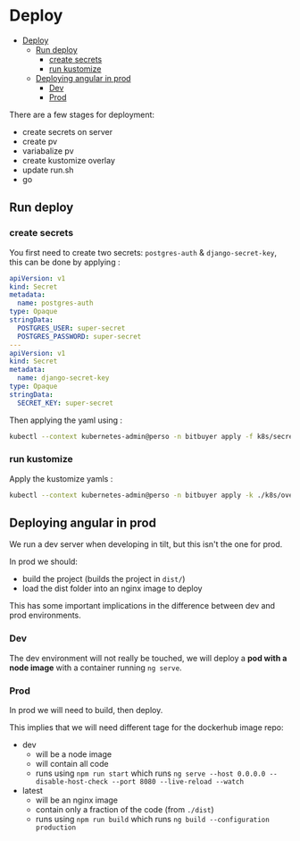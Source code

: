 # Deploy

- [Deploy](#deploy)
  - [Run deploy](#run-deploy)
    - [create secrets](#create-secrets)
    - [run kustomize](#run-kustomize)
  - [Deploying angular in prod](#deploying-angular-in-prod)
    - [Dev](#dev)
    - [Prod](#prod)

There are a few stages for deployment:

- create secrets on server
- create pv
- variabalize pv
- create kustomize overlay
- update run.sh
- go

## Run deploy

### create secrets

You first need to create two secrets: `postgres-auth` & `django-secret-key`, this can be done by applying :

```yaml
apiVersion: v1
kind: Secret
metadata:
  name: postgres-auth
type: Opaque
stringData:
  POSTGRES_USER: super-secret
  POSTGRES_PASSWORD: super-secret
---
apiVersion: v1
kind: Secret
metadata:
  name: django-secret-key
type: Opaque
stringData:
  SECRET_KEY: super-secret
```

Then applying the yaml using :

```bash
kubectl --context kubernetes-admin@perso -n bitbuyer apply -f k8s/secrets.prod.yml
```

### run kustomize

Apply the kustomize yamls :

```bash
kubectl --context kubernetes-admin@perso -n bitbuyer apply -k ./k8s/overlays/prod/
```

## Deploying angular in prod

We run a dev server when developing in tilt, but this isn't the one for prod.

In prod we should:

- build the project (builds the project in `dist/`)
- load the dist folder into an nginx image to deploy

This has some important implications in the difference between dev and prod environments.

### Dev

The dev environment will not really be touched, we will deploy a **pod with a node image** with a container running `ng serve`.

### Prod

In prod we will need to build, then deploy.

This implies that we will need different tage for the dockerhub image repo:

- dev
  - will be a node image
  - will contain all code
  - runs using `npm run start` which runs `ng serve --host 0.0.0.0 --disable-host-check --port 8080 --live-reload --watch`
- latest
  - will be an nginx image
  - contain only a fraction of the code (from `./dist`)
  - runs using `npm run build` which runs `ng build --configuration production`
